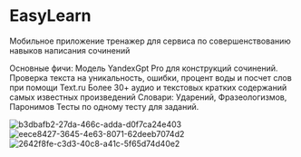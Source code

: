 # EasyLearn
Мобильное приложение тренажер для сервиса по совершенствованию навыков написания сочинений

Основные фичи: Модель YandexGpt Pro для конструкций сочинений.
               Проверка текста на уникальность, ошибки, процент воды и посчет слов при помощи Text.ru
               Более 30+ аудио и текстовых кратких содержаний самых известных произведений
               Словари: Ударений, Фразеологизмов, Паронимов
               Тесты по одному тесту для заданий.

![b3dbafb2-27da-466c-adda-d0f7ca24e403](https://github.com/botMr/EasyLearn/assets/75548834/b3fbc1a7-4a18-4e05-bfae-727a1260cb0d) ![eece8427-3645-4e63-8071-62deeb7074d2](https://github.com/botMr/EasyLearn/assets/75548834/c4b6c5e4-7ece-4f15-a891-19a7a0d6cceb) ![2642f8fe-c3d3-40c8-a41c-5f65d74d40e2](https://github.com/botMr/EasyLearn/assets/75548834/bf0a2251-219c-4d52-a328-1900514e3117)

